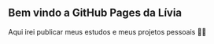 ## Bem vindo a GitHub Pages da Lívia

Aqui irei publicar meus estudos e meus projetos pessoais :woman_technologist:


